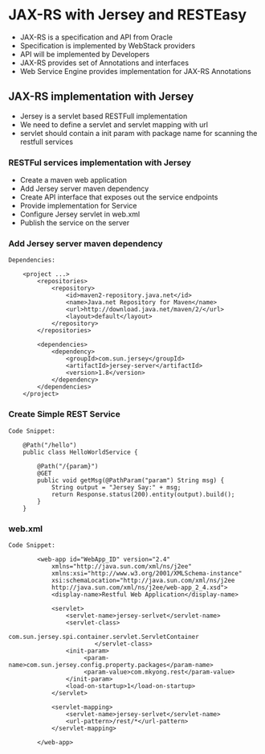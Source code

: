 # JAX-RS with Jersey and RESTEasy

-	JAX-RS is a specification and API from Oracle
-	Specification is implemented by WebStack providers
-	API will be implemented by Developers
-	JAX-RS provides set of Annotations and interfaces 
-	Web Service Engine provides implementation for JAX-RS Annotations


## JAX-RS implementation with Jersey

-	Jersey is a servlet based RESTFull implementation
-	We need to define a servlet and servlet mapping with url
-	servlet should contain a init param with package name for scanning the restfull services

### RESTFul services implementation with Jersey

-	Create a maven web application
-	Add Jersey server maven dependency
-	Create API interface that exposes out the service endpoints
-	Provide implementation for Service 
-	Configure Jersey servlet in web.xml 
-	Publish the service on the server


### Add Jersey server maven dependency

	Dependencies:
	
		<project ...>
			<repositories>
				<repository>
					<id>maven2-repository.java.net</id>
					<name>Java.net Repository for Maven</name>
					<url>http://download.java.net/maven/2/</url>
					<layout>default</layout>
				</repository>
			</repositories>

			<dependencies>
				<dependency>
					<groupId>com.sun.jersey</groupId>
					<artifactId>jersey-server</artifactId>
					<version>1.8</version>
				</dependency>
			</dependencies>
		</project>

### Create Simple REST Service


	Code Snippet:
	
		@Path("/hello")
		public class HelloWorldService {
			
			@Path("/{param}")
			@GET
			public void getMsg(@PathParam("param") String msg) {
				String output = "Jersey Say:" + msg;
				return Response.status(200).entity(output).build();
			}
		}
		
###	web.xml

	Code Snippet:

			<web-app id="WebApp_ID" version="2.4"
				xmlns="http://java.sun.com/xml/ns/j2ee" 
				xmlns:xsi="http://www.w3.org/2001/XMLSchema-instance"
				xsi:schemaLocation="http://java.sun.com/xml/ns/j2ee 
				http://java.sun.com/xml/ns/j2ee/web-app_2_4.xsd">
				<display-name>Restful Web Application</display-name>

				<servlet>
					<servlet-name>jersey-serlvet</servlet-name>
					<servlet-class>
								 com.sun.jersey.spi.container.servlet.ServletContainer
							</servlet-class>
					<init-param>
						 <param-name>com.sun.jersey.config.property.packages</param-name>
						 <param-value>com.mkyong.rest</param-value>
					</init-param>
					<load-on-startup>1</load-on-startup>
				</servlet>

				<servlet-mapping>
					<servlet-name>jersey-serlvet</servlet-name>
					<url-pattern>/rest/*</url-pattern>
				</servlet-mapping>

			</web-app>
		
		
		
		
		
		
		
		
		
		
		
		
		
		
		
		
		
		
		
		
		
		
		
		
		
		
		
		
		
		
		
		
		
		
		
		
		
		
		
		
		
		
		
		
		
		
		
		
		
		
		
		
		
		
		
		
		
		
		
		
		
		
		
		
		
		
		
		
		
		
		
		
		
		
		
		
		
		
		
		
		
		
		
		
		
		
		
		
		
		
		
		
		
		
		
		
		
		
		
		
		
		
		
		
		
		
		
		
		

	